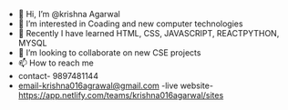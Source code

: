 - 👋 Hi, I’m @krishna Agarwal
- 👀 I’m interested in Coading and new computer technologies
- 🌱 Recently I have learned HTML, CSS, JAVASCRIPT, REACTPYTHON, MYSQL
- 💞️ I’m looking to collaborate on new CSE projects  
- 📫 How to reach me
- contact- 9897481144
- email-krishna016agrawal@gmail.com
-live website- https://app.netlify.com/teams/krishna016agarwal/sites

<!---
krishna016agarwal/krishna016agarwal is a ✨ special ✨ repository because its `README.md` (this file) appears on your GitHub profile.
You can click the Preview link to take a look at your changes.
--->
